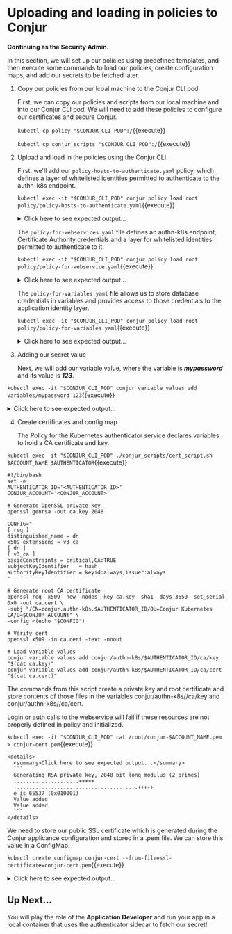 # Uploading and loading in policies to Conjur
**Continuing as the Security Admin.**

In this section, we will set up our policies using predefined templates, and then execute some commands to load our policies, create configuration maps, and add our secrets to be fetched later.

1. Copy our policies from our lcoal machine to the Conjur CLI pod

   First, we can copy our policies and scripts from our local machine and into our Conjur CLI pod. We will need to add these policies to configure our certificates and secure Conjur.

   `kubectl cp policy "$CONJUR_CLI_POD":/`{{execute}}

   `kubectl cp conjur_scripts "$CONJUR_CLI_POD":/`{{execute}}

2. Upload and load in the policies using the Conjur CLI.

   First, we'll add our `policy-hosts-to-authenticate.yaml` policy, which defines a layer of whitelisted identities permitted to authenticate to the authn-k8s endpoint.

   `kubectl exec -it "$CONJUR_CLI_POD" conjur policy load root policy/policy-hosts-to-authenticate.yaml`{{execute}}

   <details>
     <summary>Click here to see expected output...</summary>
     ```
    Loaded policy 'root'
    {
      "created_roles": {
        "demo-account:host:conjur/authn-k8s/demo-authenticator/apps/demo-java-client/*/*": {
          "id": "demo-account:host:conjur/authn-k8s/demo-authenticator/apps/demo-java-client/*/*",
          "api_key": <api-key>
        }
      },
      "version": 1
    }
     ```
   </details>

   The `policy-for-webservices.yaml` file defines an authn-k8s endpoint, Certificate Authority credentials and a layer for whitelisted identities permitted to authenticate to it.

   `kubectl exec -it "$CONJUR_CLI_POD" conjur policy load root policy/policy-for-webservice.yaml`{{execute}}

   <details>
     <summary>Click here to see expected output...</summary>
     ```
    Loaded policy 'root'
    {
      "created_roles": {
      },
      "version": 2
    }
     ```
   </details>

   The `policy-for-variables.yaml` file allows us to store database credentials in variables and provides access to those credentials to the application identity layer.

   `kubectl exec -it "$CONJUR_CLI_POD" conjur policy load root policy/policy-for-variables.yaml`{{execute}}

   <details>
     <summary>Click here to see expected output...</summary>
     ```
    Loaded policy 'root'
    {
      "created_roles": {
      },
      "version": 3
    }
     ```
   </details>

3. Adding our secret value

   Next, we will add our variable value, where the variable is ***mypassword*** and its value is ***123***.

  `kubectl exec -it "$CONJUR_CLI_POD" conjur variable values add variables/mypassword 123`{{execute}}

  <details>
    <summary>Click here to see expected output...</summary>
    ```
    Value added
    ```
  </details>

4. Create certificates and config map

   The Policy for the Kubernetes authenticator service declares variables to hold a CA certificate and key.

  `kubectl exec -it "$CONJUR_CLI_POD" ./conjur_scripts/cert_script.sh $ACCOUNT_NAME $AUTHENTICATOR`{{execute}}

  ```
  #!/bin/bash
  set -e
  AUTHENTICATOR_ID='<AUTHENTICATOR_ID>'
  CONJUR_ACCOUNT='<CONJUR_ACCOUNT>'

  # Generate OpenSSL private key
  openssl genrsa -out ca.key 2048

  CONFIG="
  [ req ]
  distinguished_name = dn
  x509_extensions = v3_ca
  [ dn ]
  [ v3_ca ]
  basicConstraints = critical,CA:TRUE
  subjectKeyIdentifier   = hash
  authorityKeyIdentifier = keyid:always,issuer:always
  "

  # Generate root CA certificate
  openssl req -x509 -new -nodes -key ca.key -sha1 -days 3650 -set_serial 0x0 -out ca.cert \
  -subj "/CN=conjur.authn-k8s.$AUTHENTICATOR_ID/OU=Conjur Kubernetes CA/O=$CONJUR_ACCOUNT" \
  -config <(echo "$CONFIG")

  # Verify cert
  openssl x509 -in ca.cert -text -noout

  # Load variable values
  conjur variable values add conjur/authn-k8s/$AUTHENTICATOR_ID/ca/key "$(cat ca.key)"
  conjur variable values add conjur/authn-k8s/$AUTHENTICATOR_ID/ca/cert "$(cat ca.cert)"
  ```

  The commands from this script create a private key and root certificate and store contents of those files in the variables conjur/authn-k8s/<AUTHENTICATOR>/ca/key and conjur/authn-k8s/<AUTHENTICATOR>/ca/cert.

  Login or auth calls to the webservice will fail if these resources are not properly defined in policy and initialized.

  `kubectl exec -it "$CONJUR_CLI_POD" cat /root/conjur-$ACCOUNT_NAME.pem > conjur-cert.pem`{{execute}}

    <details>
      <summary>Click here to see expected output...</summary>
      ```
      Generating RSA private key, 2048 bit long modulus (2 primes)
      .....................+++++
      ........................................+++++
      e is 65537 (0x010001)
      Value added
      Value added
      ```
    </details>

  We need to store our public SSL certificate which is generated during the Conjur applicance configuration and stored in a .pem file. We can store this value in a ConfigMap.

  `kubectl create configmap conjur-cert --from-file=ssl-certificate=conjur-cert.pem`{{execute}}

  <details>
    <summary>Click here to see expected output...</summary>
    ```
    configmap/conjur-cert created
    ```
  </details>

## Up Next...
You will play the role of the **Application Developer** and run your app in a local container that uses the authenticator sidecar to fetch our secret!
